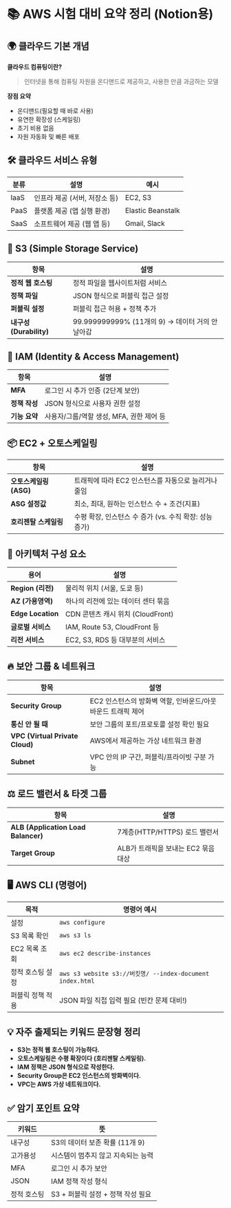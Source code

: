 
# 📚 AWS 시험 대비 요약 정리 (Notion용)

## 🌍 클라우드 기본 개념

**클라우드 컴퓨팅이란?**  
> 인터넷을 통해 컴퓨팅 자원을 온디맨드로 제공하고, 사용한 만큼 과금하는 모델

**장점 요약**
- 온디맨드(필요할 때 바로 사용)
- 유연한 확장성 (스케일링)
- 초기 비용 없음
- 자원 자동화 및 빠른 배포

## 🛠️ 클라우드 서비스 유형

| 분류 | 설명 | 예시 |
|------|------|------|
| IaaS | 인프라 제공 (서버, 저장소 등) | EC2, S3 |
| PaaS | 플랫폼 제공 (앱 실행 환경) | Elastic Beanstalk |
| SaaS | 소프트웨어 제공 (웹 앱 등) | Gmail, Slack |

## 🧾 S3 (Simple Storage Service)

| 항목 | 설명 |
|------|------|
| **정적 웹 호스팅** | 정적 파일을 웹사이트처럼 서비스 |
| **정책 파일** | JSON 형식으로 퍼블릭 접근 설정 |
| **퍼블릭 설정** | 퍼블릭 접근 허용 + 정책 추가 |
| **내구성 (Durability)** | 99.999999999% (11개의 9) → 데이터 거의 안 날아감 |

## 🔐 IAM (Identity & Access Management)

| 항목 | 설명 |
|------|------|
| **MFA** | 로그인 시 추가 인증 (2단계 보안) |
| **정책 작성** | JSON 형식으로 사용자 권한 설정 |
| **기능 요약** | 사용자/그룹/역할 생성, MFA, 권한 제어 등 |

## 📦 EC2 + 오토스케일링

| 항목 | 설명 |
|------|------|
| **오토스케일링 (ASG)** | 트래픽에 따라 EC2 인스턴스를 자동으로 늘리거나 줄임 |
| **ASG 설정값** | 최소, 최대, 원하는 인스턴스 수 + 조건(지표) |
| **호리젠탈 스케일링** | 수평 확장, 인스턴스 수 증가 (vs. 수직 확장: 성능 증가) |

## 🧱 아키텍처 구성 요소

| 용어 | 설명 |
|------|------|
| **Region (리전)** | 물리적 위치 (서울, 도쿄 등) |
| **AZ (가용영역)** | 하나의 리전에 있는 데이터 센터 묶음 |
| **Edge Location** | CDN 콘텐츠 캐시 위치 (CloudFront) |
| **글로벌 서비스** | IAM, Route 53, CloudFront 등 |
| **리전 서비스** | EC2, S3, RDS 등 대부분의 서비스 |

## 🔥 보안 그룹 & 네트워크

| 항목 | 설명 |
|------|------|
| **Security Group** | EC2 인스턴스의 방화벽 역할, 인바운드/아웃바운드 트래픽 제어 |
| **통신 안 될 때** | 보안 그룹의 포트/프로토콜 설정 확인 필요 |
| **VPC (Virtual Private Cloud)** | AWS에서 제공하는 가상 네트워크 환경 |
| **Subnet** | VPC 안의 IP 구간, 퍼블릭/프라이빗 구분 가능 |

## ⚖️ 로드 밸런서 & 타겟 그룹

| 항목 | 설명 |
|------|------|
| **ALB (Application Load Balancer)** | 7계층(HTTP/HTTPS) 로드 밸런서 |
| **Target Group** | ALB가 트래픽을 보내는 EC2 묶음 대상 |

## 🖥️ AWS CLI (명령어)

| 목적 | 명령어 예시 |
|------|-------------|
| 설정 | `aws configure` |
| S3 목록 확인 | `aws s3 ls` |
| EC2 목록 조회 | `aws ec2 describe-instances` |
| 정적 호스팅 설정 | `aws s3 website s3://버킷명/ --index-document index.html` |
| 퍼블릭 정책 적용 | JSON 파일 직접 입력 필요 (빈칸 문제 대비!) |

## 💡 자주 출제되는 키워드 문장형 정리

- **S3는 정적 웹 호스팅이 가능하다.**
- **오토스케일링은 수평 확장이다 (호리젠탈 스케일링).**
- **IAM 정책은 JSON 형식으로 작성한다.**
- **Security Group은 EC2 인스턴스의 방화벽이다.**
- **VPC는 AWS 가상 네트워크이다.**

## ✅ 암기 포인트 요약

| 키워드 | 뜻 |
|--------|----|
| 내구성 | S3의 데이터 보존 확률 (11개 9) |
| 고가용성 | 시스템이 멈추지 않고 지속되는 능력 |
| MFA | 로그인 시 추가 보안 |
| JSON | IAM 정책 작성 형식 |
| 정적 호스팅 | S3 + 퍼블릭 설정 + 정책 작성 필요 |
